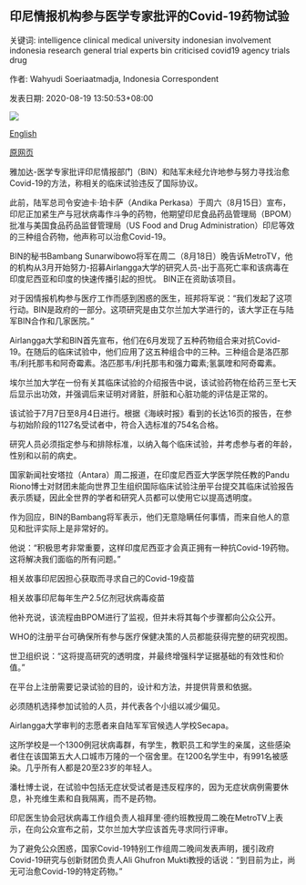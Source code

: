 ## 印尼情报机构参与医学专家批评的Covid-19药物试验

关键词: intelligence clinical medical university indonesian involvement indonesia research general trial experts bin criticised covid19 agency trials drug

作者: Wahyudi Soeriaatmadja, Indonesia Correspondent

发表日期: 2020-08-19 13:50:53+08:00

![](https://www.straitstimes.com/sites/default/files/styles/x_large/public/articles/2020/08/19/eb_indonesian-intelligence.jpg?itok=EdgypEDw)

[English](Indonesian%20intelligence%20agency%20involvement%20in%20Covid-19%20drug%20trials%20criticised%20by%20medical%20experts.md)

[原网页](https://www.straitstimes.com/asia/se-asia/indonesian-intelligence-agency-involvement-in-covid-19-drug-trials-criticised-by)

雅加达-医学专家批评印尼情报部门（BIN）和陆军未经允许地参与努力寻找治愈Covid-19的方法，称相关的临床试验违反了国际协议。

此前，陆军总司令安迪卡·珀卡萨（Andika Perkasa）于周六（8月15日）宣布，印尼正加紧生产与冠状病毒作斗争的药物，他期望印尼食品药品管理局（BPOM）批准与美国食品药品监督管理局（US Food and Drug Administration）印尼等效的三种组合药物，他声称可以治愈Covid-19。

BIN的秘书Bambang Sunarwibowo将军在周二（8月18日）晚告诉MetroTV，他的机构从3月开始努力-招募Airlangga大学的研究人员-出于高死亡率和该病毒在印度尼西亚和印度的快速传播引起的担忧。 BIN正在资助该项目。

对于因情报机构参与医疗工作而感到困惑的医生，班邦将军说：“我们发起了这项行动。BIN是政府的一部分。这项研究是由艾尔兰加大学进行的，该大学正在与陆军BIN合作和几家医院。”

Airlangga大学和BIN首先宣布，他们在6月发现了五种药物组合来对抗Covid-19。在随后的临床试验中，他们应用了这五种组合中的三种。三种组合是洛匹那韦/利托那韦和阿奇霉素。洛匹那韦/利托那韦和强力霉素;氢氯喹和阿奇霉素。

埃尔兰加大学在一份有关其临床试验的介绍报告中说，该试验药物在给药三至七天后显示出功效，并强调后来证明对肾脏，肝脏和心脏功能的评估是正常的。

该试验于7月7日至8月4日进行。根据《海峡时报》看到的长达16页的报告，在参与初始阶段的1127名受试者中，符合入选标准的754名合格。

研究人员必须指定参与和排除标准，以纳入每个临床试验，并考虑参与者的年龄，性别和以前的病史。

国家新闻社安塔拉（Antara）周二报道，在印度尼西亚大学医学院任教的Pandu Riono博士对财团未能向世界卫生组织国际临床试验注册平台提交其临床试验报告表示质疑，因此全世界的学者和研究人员都可以使用它以提高透明度。

作为回应，BIN的Bambang将军表示，他们无意隐瞒任何事情，而来自他人的意见和批评实际上是非常好的。

他说：“积极思考非常重要，这样印度尼西亚才会真正拥有一种抗Covid-19药物。这将解决我们面临的所有问题。”

相关故事印尼因担心获取而寻求自己的Covid-19疫苗

相关故事印尼每年生产2.5亿剂冠状病毒疫苗

他补充说，该流程由BPOM进行了监视，但并未将其每个步骤都向公众公开。

WHO的注册平台可确保所有参与医疗保健决策的人员都能获得完整的研究视图。

世卫组织说：“这将提高研究的透明度，并最终增强科学证据基础的有效性和价值。”

在平台上注册需要记录试验的目的，设计和方法，并提供背景和依据。

必须随机选择参加试验的人员，并代表各个小组以减少偏见。

Airlangga大学审判的志愿者来自陆军军官候选人学校Secapa。

这所学校是一个1300例冠状病毒群，有学生，教职员工和学生的亲属，这些感染者住在该国第五大人口城市万隆的一个宿舍里。在1200名学生中，有991名被感染。几乎所有人都是20至23岁的年轻人。

潘杜博士说，在试验中包括无症状受试者是违反程序的，因为无症状病例需要休息，补充维生素和自我隔离，而不是药物。

印尼医生协会冠状病毒工作组负责人祖拜里·德约班教授周二晚在MetroTV上表示，在向公众宣布之前，艾尔兰加大学应该首先寻求同行评审。

为了避免公众困惑，国家Covid-19特别工作组周二晚间发表声明，援引政府Covid-19研究与创新财团负责人Ali Ghufron Mukti教授的话说：“到目前为止，尚无可治愈Covid-19的特定药物。”